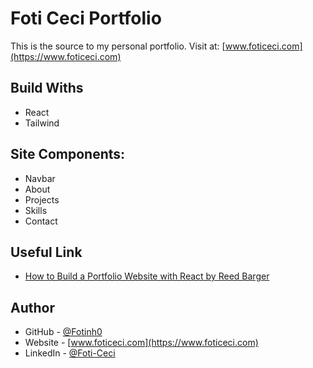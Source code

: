 # Foti Ceci Portfolio

This is the source to my personal portfolio.
Visit at: [www.foticeci.com](https://www.foticeci.com) 

<!-- 
## Screenshot 
[website screenshot]() -->


## Build Withs

- React 
- Tailwind


## Site Components:

- Navbar
- About
- Projects
- Skills
- Contact


## Useful Link 

- [How to Build a Portfolio Website with React by Reed Barger](https://www.freecodecamp.org/news/build-portfolio-website-react/)
## Author

- GitHub - [@Fotinh0](https://github.com/fotinh0)
- Website - [www.foticeci.com](https://www.foticeci.com) 
- LinkedIn - [@Foti-Ceci](https://www.linkedin.com/in/foti-ceci/)
